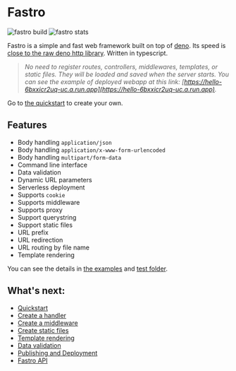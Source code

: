 # Fastro
![][build] ![][stats]

Fastro is a simple and fast web framework built on top of [deno](https://deno.land). Its speed is [close to the raw deno http library](docs/perfomance.md). Written in typescript. 

> *No need to register routes, controllers, middlewares, templates, or static files. They will be loaded and saved when the server starts. You can see the example of deployed webapp at this link: [https://hello-6bxxicr2uq-uc.a.run.app](https://hello-6bxxicr2uq-uc.a.run.app).*    

Go to [the quickstart](https://fastro.dev/docs/quickstart) to create your own.

## Features
- Body handling `application/json`
- Body handling `application/x-www-form-urlencoded`
- Body handling `multipart/form-data`
- Command line interface
- Data validation
- Dynamic URL parameters
- Serverless deployment
- Supports `cookie`
- Supports middleware
- Supports proxy
- Support querystring
- Support static files
- URL prefix
- URL redirection
- URL routing by file name
- Template rendering

You can see the details in [the examples](https://github.com/fastrodev/fastro/blob/master/services) and [test folder](https://github.com/fastrodev/fastro/blob/master/test).

## What's next:
- [Quickstart](https://fastro.dev/docs/quickstart)
- [Create a handler](https://fastro.dev/docs/handler)
- [Create a middleware](https://fastro.dev/docs/middleware)
- [Create static files](https://fastro.dev/docs/static)
- [Template rendering](https://fastro.dev/docs/rendering)
- [Data validation](https://fastro.dev/docs/validation)
- [Publishing and Deployment](https://fastro.dev/docs/deployment)
- [Fastro API](https://fastro.dev/docs/api)

[build]: https://github.com/fastrodev/fastro/workflows/ci/badge.svg?branch=master "fastro build"
[stats]: https://img.shields.io/endpoint?url=https%3A%2F%2Fraw.fastro.dev%2Fstats "fastro stats"
